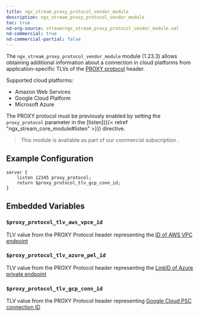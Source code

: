 ```yaml
---
title: ngx_stream_proxy_protocol_vendor_module
description: ngx_stream_proxy_protocol_vendor_module
toc: true
nd-org-source: stream/ngx_stream_proxy_protocol_vendor_module.xml
nd-commercial: true
nd-commercial-partial: false
---
```



<!--
      ********************************************************************************
      🛑 WARNING: AUTOGENERATED FILE - DO NOT EDIT 🛑 This Markdown file was
      automatically generated from the source XML documentation. Any manual
      changes made directly to this file will be overwritten. To request or
      suggest changes, please edit the source XML files instead.
      https://github.com/nginx/nginx.org/tree/main/xml/en
      ********************************************************************************
      -->


The `ngx_stream_proxy_protocol_vendor_module` module (1.23.3)
allows obtaining additional information about a connection in
cloud platforms from application-specific TLVs of the
[PROXY
protocol](http://www.haproxy.org/download/1.8/doc/proxy-protocol.txt)
header.

Supported cloud platforms:

- Amazon Web Services
- Google Cloud Platform
- Microsoft Azure


The PROXY protocol must be previously enabled by setting the
`proxy_protocol` parameter
in the [listen]({{< relref "ngx_stream_core_module#listen" >}}) directive.

> This module is available as part of our commercial subscription .

## Example Configuration


```nginx 
server {
    listen 12345 proxy_protocol;
    return $proxy_protocol_tlv_gcp_conn_id;
}
 ```

## Embedded Variables



### `$proxy_protocol_tlv_aws_vpce_id`


TLV value from the PROXY Protocol header representing the
[ID
of AWS VPC endpoint](https://docs.aws.amazon.com/elasticloadbalancing/latest/network/load-balancer-target-groups.html#proxy-protocol)


### `$proxy_protocol_tlv_azure_pel_id`


TLV value from the PROXY Protocol header representing the
[LinkID
of Azure private endpoint](https://learn.microsoft.com/en-us/azure/private-link/private-link-service-overview#getting-connection-information-using-tcp-proxy-v2)


### `$proxy_protocol_tlv_gcp_conn_id`


TLV value from the PROXY Protocol header representing
[Google Cloud PSC
connection ID](https://cloud.google.com/vpc/docs/configure-private-service-connect-producer#proxy-protocol)


